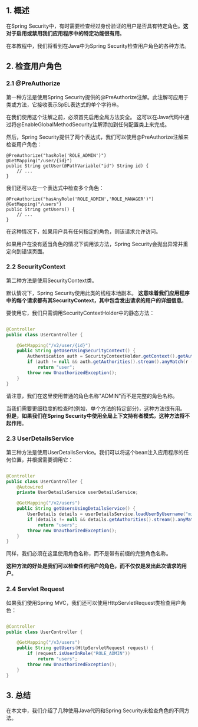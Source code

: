 ## 1. 概述

在Spring Security中，有时需要检查经过身份验证的用户是否具有特定角色。**这对于启用或禁用我们应用程序中的特定功能很有用**。

在本教程中，我们将看到在Java中为Spring Security检查用户角色的各种方法。

## 2. 检查用户角色

### 2.1 @PreAuthorize

第一种方法是使用Spring Security提供的@PreAuthorize注解。此注解可应用于类或方法，它接收表示SpEL表达式的单个字符串。

在我们使用这个注解之前，必须首先启用全局方法安全。
这可以在Java代码中通过将@EnableGlobalMethodSecurity注解添加到任何配置类上来完成。

然后，Spring Security提供了两个表达式，我们可以使用@PreAuthorize注解来检查用户角色：

```text
@PreAuthorize("hasRole('ROLE_ADMIN')")
@GetMapping("/user/{id}")
public String getUser(@PathVariable("id") String id) {
    // ...
}
```

我们还可以在一个表达式中检查多个角色：

```text
@PreAuthorize("hasAnyRole('ROLE_ADMIN','ROLE_MANAGER')")
@GetMapping("/users")
public String getUsers() {
    // ...
}
```

在这种情况下，如果用户具有任何指定的角色，则该请求允许访问。

如果用户在没有适当角色的情况下调用该方法，Spring Security会抛出异常并重定向到错误页面。

### 2.2 SecurityContext

第二种方法是使用SecurityContext类。

默认情况下，Spring Security使用此类的线程本地副本。
**这意味着我们应用程序中的每个请求都有其SecurityContext，其中包含发出请求的用户的详细信息**。

要使用它，我们只需调用SecurityContextHolder中的静态方法：

```java

@Controller
public class UserController {

    @GetMapping("/v2/user/{id}")
    public String getUserUsingSecurityContext() {
        Authentication auth = SecurityContextHolder.getContext().getAuthentication();
        if (auth != null && auth.getAuthorities().stream().anyMatch(r -> r.getAuthority().equals("ADMIN")))
            return "user";
        throw new UnauthorizedException();
    }
}
```

请注意，我们在这里使用普通的角色名称"ADMIN"而不是完整的角色名称。

当我们需要更细粒度的检查时(例如，单个方法的特定部分)，这种方法很有用。
**但是，如果我们在Spring Security中使用全局上下文持有者模式，这种方法将不起作用**。

### 2.3 UserDetailsService

第三种方法是使用UserDetailsService。我们可以将这个bean注入应用程序的任何位置，并根据需要调用它：

```java

@Controller
public class UserController {
    @Autowired
    private UserDetailsService userDetailsService;

    @GetMapping("/v2/users")
    public String getUsersUsingDetailsService() {
        UserDetails details = userDetailsService.loadUserByUsername("mike");
        if (details != null && details.getAuthorities().stream().anyMatch(r -> r.getAuthority().equals("ADMIN")))
            return "users";
        throw new UnauthorizedException();
    }
}
```

同样，我们必须在这里使用角色名称，而不是带有前缀的完整角色名称。

**这种方法的好处是我们可以检查任何用户的角色，而不仅仅是发出此次请求的用户**。

### 2.4 Servlet Request

如果我们使用Spring MVC，我们还可以使用HttpServletRequest类检查用户角色：

```java

@Controller
public class UserController {

    @GetMapping("/v3/users")
    public String getUsers(HttpServletRequest request) {
        if (request.isUserInRole("ROLE_ADMIN"))
            return "users";
        throw new UnauthorizedException();
    }
}
```

## 3. 总结

在本文中，我们介绍了几种使用Java代码和Spring Security来检查角色的不同方法。